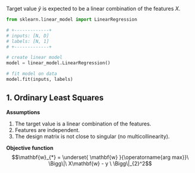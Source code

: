 Target value $\hat{y}$ is expected to be a linear combination of the features $X$.

```python
from sklearn.linear_model import LinearRegression

# +-------------+
# inputs: [N, D]
# labels: [N, 1]
# +-------------+

# create linear model
model = linear_model.LinearRegression()

# fit model on data
model.fit(inputs, labels)
```

## 1. Ordinary Least Squares

**Assumptions**

1. The target value is a linear combination of the features.
2. Features are independent.
3. The design matrix is not close to singular (no multicollinearity).

**Objective function**
$$\mathbf{w}_{*} = \underset{ \mathbf{w} }{\operatorname{arg max}}\ \Bigg\|\ X\mathbf{w} - y \ \Bigg\|_{2}^2$$
